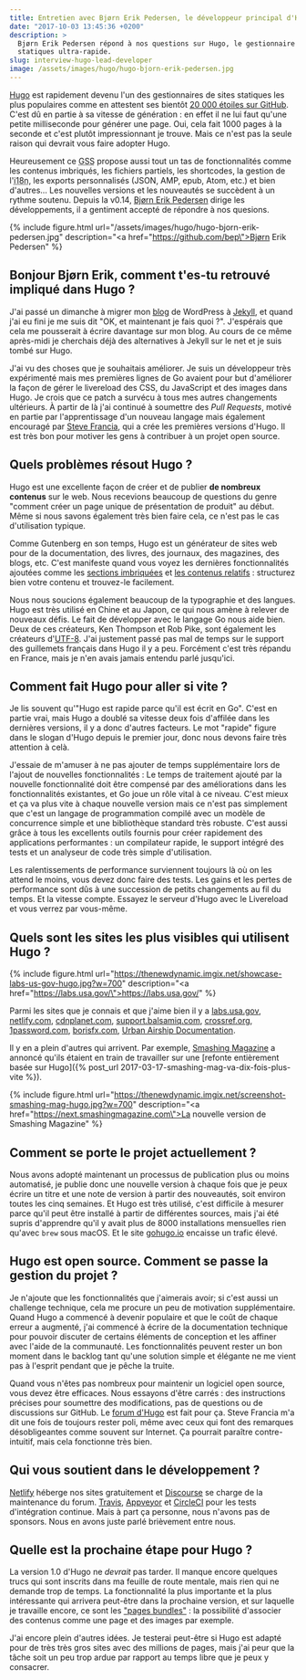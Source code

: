 ```yaml
---
title: Entretien avec Bjørn Erik Pedersen, le développeur principal d'Hugo
date: "2017-10-03 13:45:36 +0200"
description: >
  Bjørn Erik Pedersen répond à nos questions sur Hugo, le gestionnaire de sites
  statiques ultra-rapide.
slug: interview-hugo-lead-developer
image: /assets/images/hugo/hugo-bjorn-erik-pedersen.jpg
---
```


[Hugo](https://gohugo.io) est rapidement devenu l'un des gestionnaires de sites
statiques les plus populaires comme en attestent ses bientôt [20 000 étoiles sur
GitHub](https://github.com/gohugoio/hugo). C'est dû en partie à sa vitesse de
génération : en effet il ne lui faut qu'une petite milliseconde pour générer une
page. Oui, cela fait 1000 pages à la seconde et c'est plutôt impressionnant je
trouve. Mais ce n'est pas la seule raison qui devrait vous faire adopter Hugo.

Heureusement ce <abbr title="Générateur de sites statiques">GSS</abbr> propose
aussi tout un tas de fonctionnalités comme les contenus imbriqués, les fichiers
partiels, les shortcodes, la gestion de l'<abbr title="internationalisation">i18n</abbr>, les exports personnalisés (JSON,
AMP, epub, Atom, etc.) et bien d'autres… Les nouvelles versions et les
nouveautés se succèdent à un rythme soutenu. Depuis la v0.14, [Bjørn Erik
Pedersen](https://github.com/bep) dirige les développements, il a gentiment
accepté de répondre à nos quesions.

{% include figure.html url="/assets/images/hugo/hugo-bjorn-erik-pedersen.jpg"
description="<a href=\"https://github.com/bep\">Bjørn Erik Pedersen</a>" %}

## Bonjour Bjørn Erik, comment t'es-tu retrouvé impliqué dans Hugo ?

J'ai passé un dimanche à migrer mon [blog](http://bepsays.com/en/) de WordPress à
[Jekyll](https://jekyllrb.com), et quand j'ai eu fini je me suis dit "OK, et
maintenant je fais quoi ?". J'espérais que cela me pousserait à écrire davantage
sur mon blog. Au cours de ce même après-midi je cherchais déjà des
alternatives à Jekyll sur le net et je suis tombé sur Hugo.

J'ai vu des choses que je souhaitais améliorer. Je suis un développeur très
expérimenté mais mes premières lignes de Go avaient pour but d'améliorer la
façon de gérer le livereload des CSS, du JavaScript et des images dans Hugo. Je
crois que ce patch a survécu à tous mes autres changements ultérieurs. À partir
de là j'ai continué à soumettre des _Pull Requests_, motivé en partie par
l'apprentissage d'un nouveau langage mais également encouragé par [Steve
Francia](https://stevefrancia.com/), qui a crée les premières versions d'Hugo.
Il est très bon pour motiver les gens à contribuer à un projet open source.

## Quels problèmes résout Hugo ?

Hugo est une excellente façon de créer et de publier **de nombreux contenus**
sur le web. Nous recevions beaucoup de questions du genre "comment créer un page
unique de présentation de produit" au début. Même si nous savons également très
bien faire cela, ce n'est pas le cas d'utilisation typique.

Comme Gutenberg en son temps, Hugo est un générateur de sites web pour de la
documentation, des livres, des journaux, des magazines, des blogs, etc. C'est
manifeste quand vous voyez les dernières fonctionnalités ajoutées comme les
[sections imbriquées](https://github.com/gohugoio/hugo/releases/tag/v0.22) et
[les contenus relatifs](https://github.com/gohugoio/hugo/releases/tag/v0.27) :
structurez bien votre contenu et trouvez-le facilement.

Nous nous soucions également beaucoup de la typographie et des langues. Hugo est
très utilisé en Chine et au Japon, ce qui nous amène à relever de nouveaux
défis. Le fait de développer avec le langage Go nous aide bien. Deux de ces
créateurs, Ken Thompson et Rob Pike, sont également les créateurs
d'[UTF-8](https://en.wikipedia.org/wiki/UTF-8). J'ai justement passé pas mal de
temps sur le support des guillemets français dans Hugo il y a peu. Forcément
c'est très répandu en France, mais je n'en avais jamais entendu parlé jusqu'ici.

## Comment fait Hugo pour aller si vite ?

Je lis souvent qu'"Hugo est rapide parce qu'il est écrit en Go". C'est en partie
vrai, mais Hugo a doublé sa vitesse deux fois d'affilée dans les dernières
versions, il y a donc d'autres facteurs. Le mot "rapide" figure dans le slogan
d'Hugo depuis le premier jour, donc nous devons faire très attention à celà.

J'essaie de m'amuser à ne pas ajouter de temps supplémentaire lors de l'ajout de
nouvelles fonctionnalités :  Le temps de traitement ajouté par la nouvelle
fonctionnalité doit être compensé par des améliorations dans les fonctionnalités
existantes, et Go joue un rôle vital à ce niveau. C'est mieux et ça va plus vite à
chaque nouvelle version mais ce n'est pas simplement que c'est un langage de
programmation compilé avec un modèle de concurrence simple et une bibliothèque
standard très robuste. C'est aussi grâce à tous les excellents outils fournis
pour créer rapidement des applications performantes : un compilateur rapide, le
support intégré des tests et un analyseur de code très simple d'utilisation.

Les ralentissements de performance surviennent toujours là où on les attend le
moins, vous devez donc faire des tests. Les gains et les pertes de performance
sont dûs à une succession de petits changements au fil du temps. Et la vitesse
compte. Essayez le serveur d'Hugo avec le Livereload et vous verrez par
vous-même.

## Quels sont les sites les plus visibles qui utilisent Hugo&nbsp;?

{% include figure.html
url="https://thenewdynamic.imgix.net/showcase-labs-us-gov-hugo.jpg?w=700"
description="<a href=\"https://labs.usa.gov/\">https://labs.usa.gov/</a>" %}

Parmi les sites que je connais et que j'aime bien il y a
[labs.usa.gov](https://labs.usa.gov/), [netlify.com](https://www.netlify.com),
[cdnplanet.com](https://www.cdnplanet.com/),
[support.balsamiq.com](https://support.balsamiq.com/),
[crossref.org](https://www.crossref.org/),
[1password.com](https://1password.com/), [borisfx.com](http://borisfx.com/),
[Urban Airship Documentation](https://docs.urbanairship.com/).

Il y en a plein d'autres qui arrivent. Par exemple, [Smashing
Magazine](https://www.smashingmagazine.com) a annoncé qu'ils étaient en train de
travailler sur une [refonte entièrement basée sur Hugo]({% post_url
2017-03-17-smashing-mag-va-dix-fois-plus-vite %}).

{% include figure.html
url="https://thenewdynamic.imgix.net/screenshot-smashing-mag-hugo.jpg?w=700"
description="<a
href=\"https://next.smashingmagazine.com\">La nouvelle version de Smashing Magazine</a>" %}

## Comment se porte le projet actuellement ?

Nous avons adopté maintenant un processus de publication plus ou moins
automatisé, je publie donc une nouvelle version à chaque fois que je peux écrire
un titre et une note de version à partir des nouveautés, soit environ toutes les
cinq semaines. Et Hugo est très utilisé, c'est difficile à mesurer parce qu'il
peut être installé à partir de différentes sources, mais j'ai été supris
d'apprendre qu'il y avait plus de 8000 installations mensuelles rien qu'avec
`brew` sous macOS.
Et le site [gohugo.io](https://gohugo.io/) encaisse un trafic élevé.

## Hugo est open source. Comment se passe la gestion du projet ?

Je n'ajoute que les fonctionnalités que j'aimerais avoir; si c'est aussi un
challenge technique, cela me procure un peu de motivation supplémentaire. Quand
Hugo a commencé à devenir populaire et que le coût de chaque erreur a augmenté,
j'ai commencé à écrire de la documentation technique pour pouvoir discuter de
certains éléments de conception et les affiner avec l'aide de la communauté. Les
fonctionnalités peuvent rester un bon moment dans le backlog tant qu'une
solution simple et élégante ne me vient pas à l'esprit pendant que je pêche la
truite.

Quand vous n'êtes pas nombreux pour maintenir un logiciel open source, vous
devez être efficaces. Nous essayons d'être carrés : des instructions précises
pour soumettre des modifications, pas de questions ou de discussions sur GitHub.
Le [forum d'Hugo](https://discourse.gohugo.io/) est fait pour ça. Steve Francia
m'a dit une fois de toujours rester poli, même avec ceux qui font des remarques
désobligeantes comme souvent sur Internet. Ça pourrait paraître contre-intuitif,
mais cela fonctionne très bien.

## Qui vous soutient dans le développement ?

[Netlify](https://netlify.com) héberge nos sites gratuitement et
[Discourse](https://www.discourse.org/) se charge de la maintenance du forum.
[Travis](https://travis-ci.org/), [Appveyor](https://www.appveyor.com/) et
[CircleCI](https://circleci.com/) pour les tests d'intégration continue. Mais à
part ça personne, nous n'avons pas de sponsors. Nous en avons juste parlé
brièvement entre nous.

## Quelle est la prochaine étape pour Hugo ?

La version 1.0 d'Hugo ne _devrait_ pas tarder. Il manque encore quelques trucs
qui sont inscrits dans ma feuille de route mentale, mais rien qui ne demande
trop de temps. La fonctionnalité la plus importante et la plus intéressante qui
arrivera peut-être dans la prochaine version, et sur laquelle je travaille
encore, ce sont les ["pages
bundles"](https://github.com/gohugoio/hugo/issues/3651)  : la possibilité
d'associer des contenus comme une page et des images par exemple.

J'ai encore plein d'autres idées. Je testerai peut-être si Hugo est adapté pour
de très très gros sites avec des millions de pages, mais j'ai peur que la
tâche soit un peu trop ardue par rapport au temps libre que je peux y
consacrer.
